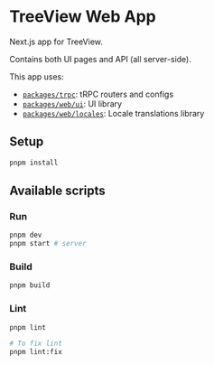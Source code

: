 # TreeView Web App

Next.js app for TreeView.

Contains both UI pages and API (all server-side).

This app uses:

- [`packages/trpc`](../../packages/trpc): tRPC routers and configs
- [`packages/web/ui`](../../packages/web/ui): UI library
- [`packages/web/locales`](../../packages/web/locales): Locale translations library

## Setup

```bash
pnpm install
```

## Available scripts

### Run

```bash
pnpm dev
pnpm start # server
```

### Build

```bash
pnpm build
```

### Lint

```bash
pnpm lint

# To fix lint
pnpm lint:fix
```
